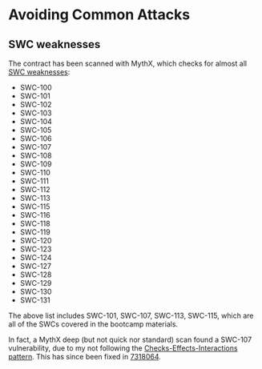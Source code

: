 # Avoiding Common Attacks

## SWC weaknesses

The contract has been scanned with MythX, which checks for almost all [SWC weaknesses](https://mythx.io/detectors/):

* SWC-100
* SWC-101
* SWC-102
* SWC-103
* SWC-104
* SWC-105
* SWC-106
* SWC-107
* SWC-108
* SWC-109
* SWC-110
* SWC-111
* SWC-112
* SWC-113
* SWC-115
* SWC-116
* SWC-118
* SWC-119
* SWC-120
* SWC-123
* SWC-124
* SWC-127
* SWC-128
* SWC-129
* SWC-130
* SWC-131

The above list includes SWC-101, SWC-107, SWC-113, SWC-115, which are all of the SWCs covered in the bootcamp materials.

In fact, a MythX deep (but not quick nor standard) scan found a SWC-107 vulnerability, due to my not following the [Checks-Effects-Interactions pattern](https://docs.soliditylang.org/en/latest/security-considerations.html#use-the-checks-effects-interactions-pattern). This has since been fixed in [7318064](https://github.com/kwight/blockchain-developer-bootcamp-final-project/commit/731806457f57aecf9a1700ce779cfdbffda02dbd).